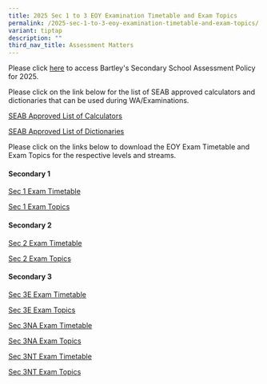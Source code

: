 ```yaml
---
title: 2025 Sec 1 to 3 EOY Examination Timetable and Exam Topics
permalink: /2025-sec-1-to-3-eoy-examination-timetable-and-exam-topics/
variant: tiptap
description: ""
third_nav_title: Assessment Matters
---
```

<p>Please click <a href="https://www.bartleysec.moe.edu.sg/assessment-plan-and-policy/" rel="noopener nofollow" target="_blank">here</a> to
access Bartley's Secondary School Assessment Policy for 2025.</p>
<p>Please click on the link below for the list of SEAB approved calculators
and dictionaries that can be used during WA/Examinations.</p>
<p><a href="https://file.go.gov.sg/seab-approvedcalculators.pdf" rel="noopener nofollow" target="_blank"><u>SEAB Approved List of Calculators</u></a>
</p>
<p><a href="https://file.go.gov.sg/seab-approveddictionaries.pdf" rel="noopener nofollow" target="_blank"><u>SEAB Approved List of Dictionaries</u></a>
</p>
<p></p>
<p>Please click on the links below to download the EOY Exam Timetable and
Exam Topics for the respective levels and streams.</p>
<h4>Secondary 1</h4>
<p><a href="/files/S1_EOY_Timetable_2025_latest.pdf" rel="noopener noreferrer nofollow" target="_blank">Sec 1 Exam Timetable</a>
</p>
<p><a href="/files/S1_2025_End_of_Year_Exam_Topic.pdf" rel="noopener nofollow" target="_blank">Sec 1 Exam Topics</a>
</p>
<p></p>
<h4>Secondary 2</h4>
<p><a href="/files/S2_EOY_Timetable_2025_15_Sept.pdf" rel="noopener nofollow" target="_blank">Sec 2 Exam Timetable</a>
</p>
<p><a href="/files/S2_2025_End_of_Year_Exam_Topic.pdf" rel="noopener nofollow" target="_blank">Sec 2 Exam Topics</a>
</p>
<p></p>
<h4>Secondary 3</h4>
<p><a href="/files/S3E_EOY_Timetable_2025_latest.pdf" rel="noopener nofollow" target="_blank">Sec 3E Exam Timetable</a>
</p>
<p><a href="/files/3E_2025_End_of_Year_Exam_Topic.pdf" rel="noopener nofollow" target="_blank">Sec 3E Exam Topics</a>
</p>
<p><a href="/files/S3NA_EOY_Timetable_2025_latest.pdf" rel="noopener nofollow" target="_blank">Sec 3NA Exam Timetable</a>
</p>
<p><a href="/files/3NA_2025_End_of_Year_Exam_Topic.pdf" rel="noopener nofollow" target="_blank">Sec 3NA Exam Topics</a>
</p>
<p><a href="/files/S3NT_EOY_Timetable_2025_latest_1st_Sept.pdf" rel="noopener nofollow" target="_blank">Sec 3NT Exam Timetable</a>
</p>
<p><a href="/files/3NT_2025_End_of_Year_Exam_Topic.pdf" rel="noopener nofollow" target="_blank">Sec 3NT Exam Topics</a>
</p>
<p></p>